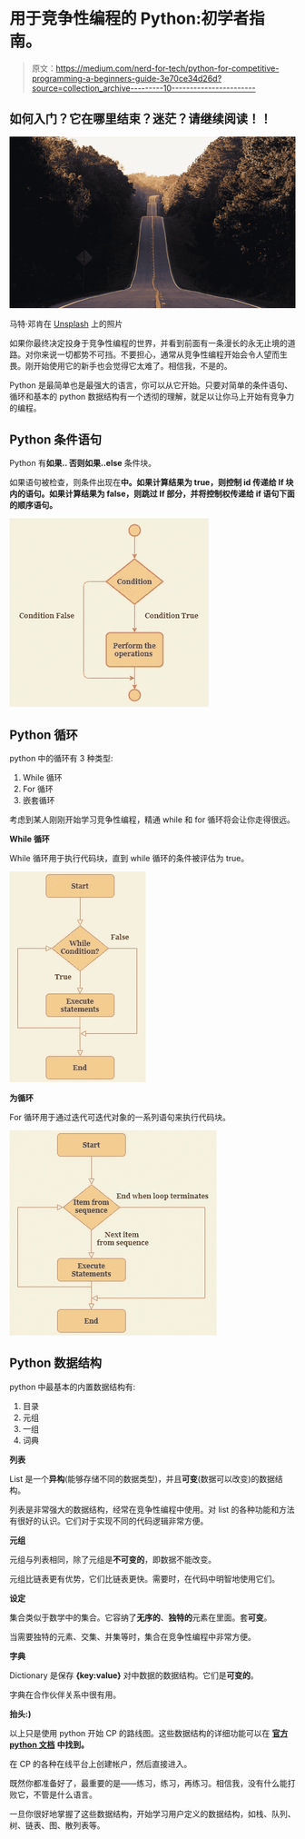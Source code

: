 # 用于竞争性编程的 Python:初学者指南。

> 原文：<https://medium.com/nerd-for-tech/python-for-competitive-programming-a-beginners-guide-3e70ce34d26d?source=collection_archive---------10----------------------->

## 如何入门？它在哪里结束？迷茫？请继续阅读！！

![](img/34566ba9f6203349f20b80a081706f41.png)

马特·邓肯在 [Unsplash](https://unsplash.com/s/photos/start?utm_source=unsplash&utm_medium=referral&utm_content=creditCopyText) 上的照片

如果你最终决定投身于竞争性编程的世界，并看到前面有一条漫长的永无止境的道路。对你来说一切都势不可挡。不要担心，通常从竞争性编程开始会令人望而生畏。刚开始使用它的新手也会觉得它太难了。相信我，不是的。

Python 是最简单也是最强大的语言，你可以从它开始。只要对简单的条件语句、循环和基本的 python 数据结构有一个透彻的理解，就足以让你马上开始有竞争力的编程。

## Python 条件语句

Python 有**如果.. 否则如果..else** 条件块。

如果语句被检查，则条件出现在**中。如果计算结果为 true，则控制 id 传递给 If 块内的语句。如果计算结果为 false，则跳过 If 部分，并将控制权传递给 if 语句下面的顺序语句。**

![](img/f42f8f2cd2c28ca8b465155cbb0f59c5.png)

## **Python 循环**

python 中的循环有 3 种类型:

1.  While 循环
2.  For 循环
3.  嵌套循环

考虑到某人刚刚开始学习竞争性编程，精通 while 和 for 循环将会让你走得很远。

**While 循环**

While 循环用于执行代码块，直到 while 循环的条件被评估为 true。

![](img/607da245dcba15ea72e2d1c4e862499c.png)

**为循环**

For 循环用于通过迭代可迭代对象的一系列语句来执行代码块。

![](img/2f02ee08e620f50062f1ea6e7cd7bf81.png)

## Python 数据结构

python 中最基本的内置数据结构有:

1.  目录
2.  元组
3.  一组
4.  词典

**列表**

List 是一个**异构**(能够存储不同的数据类型)，并且**可变**(数据可以改变)的数据结构。

列表是非常强大的数据结构，经常在竞争性编程中使用。对 list 的各种功能和方法有很好的认识。它们对于实现不同的代码逻辑非常方便。

**元组**

元组与列表相同，除了元组是**不可变的**，即数据不能改变。

元组比链表更有优势，它们比链表更快。需要时，在代码中明智地使用它们。

**设定**

集合类似于数学中的集合。它容纳了**无序的**、**独特的**元素在里面。套**可变**。

当需要独特的元素、交集、并集等时，集合在竞争性编程中非常方便。

**字典**

Dictionary 是保存 **{key:value}** 对中数据的数据结构。它们是**可变的**。

字典在合作伙伴关系中很有用。

**抬头:)**

以上只是使用 python 开始 CP 的路线图。这些数据结构的详细功能可以在 [**官方 python 文档**](https://docs.python.org/3/tutorial/datastructures.html) **中找到。**

在 CP 的各种在线平台上创建帐户，然后直接进入。

既然你都准备好了，最重要的是——练习，练习，再练习。相信我，没有什么能打败它，不管是什么语言。

一旦你很好地掌握了这些数据结构，开始学习用户定义的数据结构，如栈、队列、树、链表、图、散列表等。